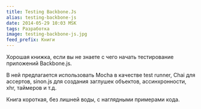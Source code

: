 ```yaml
---
title: Testing Backbone.Js
alias: testing-backbone-js
date: 2014-05-29 10:03 MSK
tags: Разработка
image: testing-backbone-js.jpg
feed_prefix: Книги
---
```


Хорошая книжка, если вы не знаете с чего начать тестирование приложений Backbone.js.

В ней предлагается использовать Mocha в качестве test runner, Chai для ассертов, sinon.js для создания заглушек объектов, ассинхронности, xhr, таймеров и т.д.

Книга короткая, без лишней воды, с наглядными примерами кода.  

